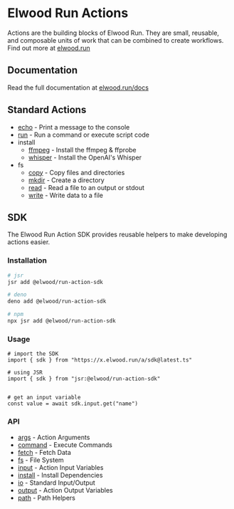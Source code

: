 # Elwood Run Actions
Actions are the building blocks of Elwood Run. They are small, reusable, and composable units of work that can be combined to create workflows. Find out more at [elwood.run](https://elwood.run)

## Documentation
Read the full documentation at [elwood.run/docs](https://elwood.run/docs)

## Standard Actions

 - [echo](./echo.ts) - Print a message to the console
 - [run](./run.ts) - Run a command or execute script code
 - install
   - [ffmpeg](./install/ffmpeg.ts) - Install the ffmpeg & ffprobe
   - [whisper](./install/whisper.ts) - Install the OpenAI's Whisper
 - fs
   - [copy](./fs/copy.ts) - Copy files and directories
   - [mkdir](./fs/mkdir.ts) - Create a directory
   - [read](./fs/read.ts) - Read a file to an output or stdout
   - [write](./fs/write.ts) - Write data to a file

## SDK
The Elwood Run Action SDK provides reusable helpers to make developing actions easier. 

### Installation
```bash
# jsr
jsr add @elwood/run-action-sdk

# deno 
deno add @elwood/run-action-sdk

# npm
npx jsr add @elwood/run-action-sdk
```

### Usage
```deno
# import the SDK
import { sdk } from "https://x.elwood.run/a/sdk@latest.ts"

# using JSR
import { sdk } from "jsr:@elwood/run-action-sdk"


# get an input variable
const value = await sdk.input.get("name")
```

### API
   - [args](./_sdk//args.ts) - Action Arguments
   - [command](./_sdk/command.ts) - Execute Commands
   - [fetch](./_sdk/fetch.ts) - Fetch Data
   - [fs](./_sdk/fs.ts) - File System
   - [input](./_sdk/input.ts) - Action Input Variables
   - [install](./_sdk/install.ts) - Install Dependencies
   - [io](./_sdk/io.ts) - Standard Input/Output
   - [output](./_sdk/output.ts) - Action Output Variables
   - [path](./_sdk/path.ts) - Path Helpers